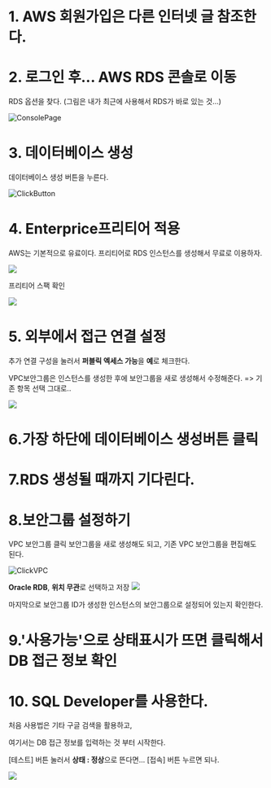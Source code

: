 # 1. AWS 회원가입은 다른 인터넷 글 참조한다.
# 2. 로그인 후... AWS RDS 콘솔로 이동
RDS 옵션을 찾다. (그림은 내가 최근에 사용해서 RDS가 바로 있는 것...)

![ConsolePage](https://user-images.githubusercontent.com/42515875/62833299-8c26e480-bc77-11e9-808f-5d29c3be6649.png)

# 3. 데이터베이스 생성
데이터베이스 생성 버튼을 누른다.

![ClickButton](https://user-images.githubusercontent.com/42515875/62832835-be344880-bc6f-11e9-97cd-585914e8846a.png)

# 4. Enterprice프리티어 적용

AWS는 기본적으로 유료이다. 프리티어로 RDS 인스턴스를 생성해서 무료로 이용하자.

![](https://user-images.githubusercontent.com/42515875/62833372-aad9ab00-bc78-11e9-87cf-6f61966e2fa7.png)


프리티어 스팩 확인

![](https://user-images.githubusercontent.com/42515875/62833441-a5c92b80-bc79-11e9-9b23-82dd557be520.png)

# 5. 외부에서 접근 연결 설정

추가 연결 구성을 눌러서 **퍼블릭 엑세스 가능**을 **예**로 체크한다.

VPC보안그룹은 인스턴스를 생성한 후에 보안그룹을 새로 생성해서 수정해준다. => 기존 항목 선택 그대로..

![](https://user-images.githubusercontent.com/42515875/62832838-c2606600-bc6f-11e9-9f83-0aa951cd5108.png)

# 6.가장 하단에 데이터베이스 생성버튼 클릭
# 7.RDS 생성될 때까지 기다린다.
# 8.보안그룹 설정하기

VPC 보안그룹 클릭
보안그룹을 새로 생성해도 되고, 기존 VPC 보안그룹을 편집해도 된다. 

![ClickVPC](https://user-images.githubusercontent.com/42515875/62833628-f1c99f80-bc7c-11e9-9087-f0e5c2d7c730.png)

**Oracle RDB**, **위치 무관**로 선택하고 저장
![](https://user-images.githubusercontent.com/42515875/62833671-90560080-bc7d-11e9-94db-3f79a9138f36.png)


마지막으로 보안그룹 ID가 생성한 인스턴스의 보안그룹으로 설정되어 있는지 확인한다.

# 9.'사용가능'으로 상태표시가 뜨면 클릭해서 DB 접근 정보 확인

# 10. SQL Developer를 사용한다.
처음 사용법은 기타 구글 검색을 활용하고,

여기서는 DB 접근 정보를 입력하는 것 부터 시작한다.

[테스트] 버튼 눌러서 **상태 : 정상**으로 뜬다면... [접속] 버튼 누르면 되나.

![](https://user-images.githubusercontent.com/42515875/62833909-be890f80-bc80-11e9-812e-10c36e332736.png)


